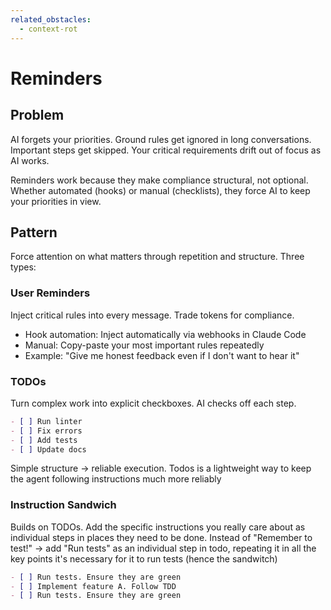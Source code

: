 ```yaml
---
related_obstacles:
  - context-rot
---
```


# Reminders

## Problem
AI forgets your priorities. Ground rules get ignored in long conversations. Important steps get skipped. Your critical requirements drift out of focus as AI works.

Reminders work because they make compliance structural, not optional. Whether automated (hooks) or manual (checklists), they force AI to keep your priorities in view.

## Pattern
Force attention on what matters through repetition and structure. Three types:

### User Reminders
Inject critical rules into every message. Trade tokens for compliance.
- Hook automation: Inject automatically via webhooks in Claude Code
- Manual: Copy-paste your most important rules repeatedly
- Example: "Give me honest feedback even if I don't want to hear it"

### TODOs
Turn complex work into explicit checkboxes. AI checks off each step.
```markdown
- [ ] Run linter
- [ ] Fix errors
- [ ] Add tests
- [ ] Update docs
```
Simple structure → reliable execution.
Todos is a lightweight way to keep the agent following instructions much more reliably

### Instruction Sandwich
Builds on TODOs. Add the specific instructions you really care about as individual steps in places they need to be done.
Instead of "Remember to test!" → add "Run tests" as an individual step in todo, repeating it in all the key points it's necessary for it to run tests (hence the sandwitch)
```markdown
- [ ] Run tests. Ensure they are green 
- [ ] Implement feature A. Follow TDD
- [ ] Run tests. Ensure they are green
```

